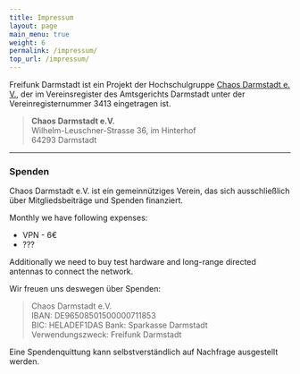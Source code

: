 ```yaml
---
title: Impressum
layout: page
main_menu: true
weight: 6
permalink: /impressum/
top_url: /impressum/
---
```


Freifunk Darmstadt ist ein Projekt der Hochschulgruppe [Chaos Darmstadt e. V.](http://chaos-darmstadt.de/), der im Vereinsregister des Amtsgerichts Darmstadt unter der Vereinregisternummer 3413 eingetragen ist.

> **Chaos Darmstadt e.V.**  
> Wilhelm-Leuschner-Strasse 36, im Hinterhof  
> 64293 Darmstadt


* * *

### Spenden

Chaos Darmstadt e.V. ist ein gemeinnütziges Verein, das sich ausschließlich über Mitgliedsbeiträge und Spenden finanziert.

Monthly we have following expenses:
 - VPN - 6€
 - ???
 
 Additionally we need to buy test hardware and long-range directed antennas to connect the network.

Wir freuen uns deswegen über Spenden:

> Chaos Darmstadt e.V.  
> IBAN: DE96508501500000711853  
> BIC: HELADEF1DAS 
> Bank: Sparkasse Darmstadt  
> Verwendungszweck: Freifunk Darmstadt

Eine Spendenquittung kann selbstverständlich auf Nachfrage ausgestellt werden.
